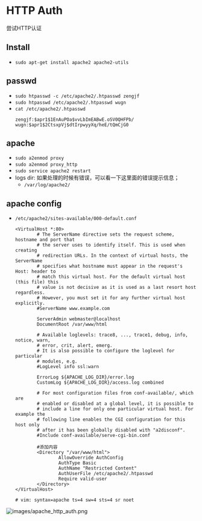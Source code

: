 # HTTP Auth

尝试HTTP认证

## Install

* `sudo apt-get install apache2 apache2-utils`

## passwd

* `sudo htpasswd -c /etc/apache2/.htpasswd zengjf`
* `sudo htpasswd /etc/apache2/.htpasswd wugn`
* `cat /etc/apache2/.htpasswd`
  ```
  zengjf:$apr1$1EnAuPOa$vvLbImEABwE.oSV0QHFPb/
  wugn:$apr1$2CtsxpVj$dtIrpwyyXq/heE/tQmCjG0
  ```

## apache 

* `sudo a2enmod proxy`
* `sudo a2enmod proxy_http`
* `sudo service apache2 restart`
* logs dir: 如果处理的时候有错误，可以看一下这里面的错误提示信息；
  * `/var/log/apache2/`

## apache config

* `/etc/apache2/sites-available/000-default.conf`
  ```
  <VirtualHost *:80>
          # The ServerName directive sets the request scheme, hostname and port that
          # the server uses to identify itself. This is used when creating
          # redirection URLs. In the context of virtual hosts, the ServerName
          # specifies what hostname must appear in the request's Host: header to
          # match this virtual host. For the default virtual host (this file) this
          # value is not decisive as it is used as a last resort host regardless.
          # However, you must set it for any further virtual host explicitly.
          #ServerName www.example.com
  
          ServerAdmin webmaster@localhost
          DocumentRoot /var/www/html
  
          # Available loglevels: trace8, ..., trace1, debug, info, notice, warn,
          # error, crit, alert, emerg.
          # It is also possible to configure the loglevel for particular
          # modules, e.g.
          #LogLevel info ssl:warn
  
          ErrorLog ${APACHE_LOG_DIR}/error.log
          CustomLog ${APACHE_LOG_DIR}/access.log combined
  
          # For most configuration files from conf-available/, which are
          # enabled or disabled at a global level, it is possible to
          # include a line for only one particular virtual host. For example the
          # following line enables the CGI configuration for this host only
          # after it has been globally disabled with "a2disconf".
          #Include conf-available/serve-cgi-bin.conf
  
          #添加内容
          <Directory "/var/www/html">
                  AllowOverride AuthConfig
                  AuthType Basic
                  AuthName "Restricted Content"
                  AuthUserFile /etc/apache2/.htpasswd
                  Require valid-user
          </Directory>
  </VirtualHost>
  
  # vim: syntax=apache ts=4 sw=4 sts=4 sr noet
  ```

![images/apache_http_auth.png](images/apache_http_auth.png)
